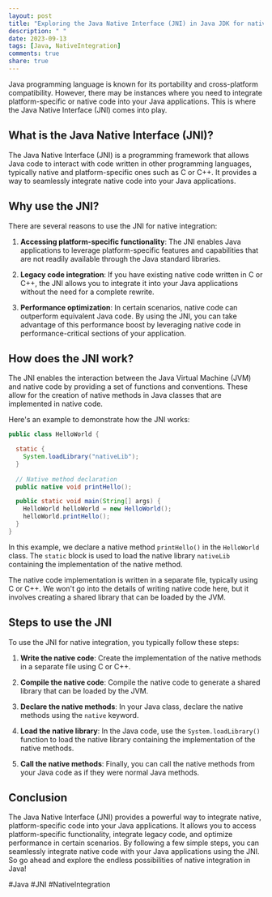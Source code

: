 ```yaml
---
layout: post
title: "Exploring the Java Native Interface (JNI) in Java JDK for native integration"
description: " "
date: 2023-09-13
tags: [Java, NativeIntegration]
comments: true
share: true
---
```


Java programming language is known for its portability and cross-platform compatibility. However, there may be instances where you need to integrate platform-specific or native code into your Java applications. This is where the Java Native Interface (JNI) comes into play.

## What is the Java Native Interface (JNI)?

The Java Native Interface (JNI) is a programming framework that allows Java code to interact with code written in other programming languages, typically native and platform-specific ones such as C or C++. It provides a way to seamlessly integrate native code into your Java applications.

## Why use the JNI?

There are several reasons to use the JNI for native integration:

1. **Accessing platform-specific functionality**: The JNI enables Java applications to leverage platform-specific features and capabilities that are not readily available through the Java standard libraries.

2. **Legacy code integration**: If you have existing native code written in C or C++, the JNI allows you to integrate it into your Java applications without the need for a complete rewrite.

3. **Performance optimization**: In certain scenarios, native code can outperform equivalent Java code. By using the JNI, you can take advantage of this performance boost by leveraging native code in performance-critical sections of your application.

## How does the JNI work?

The JNI enables the interaction between the Java Virtual Machine (JVM) and native code by providing a set of functions and conventions. These allow for the creation of native methods in Java classes that are implemented in native code.

Here's an example to demonstrate how the JNI works:

```java
public class HelloWorld {

  static {
    System.loadLibrary("nativeLib");
  }
  
  // Native method declaration
  public native void printHello();

  public static void main(String[] args) {
    HelloWorld helloWorld = new HelloWorld();
    helloWorld.printHello();
  }
}
```

In this example, we declare a native method `printHello()` in the `HelloWorld` class. The `static` block is used to load the native library `nativeLib` containing the implementation of the native method.

The native code implementation is written in a separate file, typically using C or C++. We won't go into the details of writing native code here, but it involves creating a shared library that can be loaded by the JVM.

## Steps to use the JNI

To use the JNI for native integration, you typically follow these steps:

1. **Write the native code**: Create the implementation of the native methods in a separate file using C or C++.

2. **Compile the native code**: Compile the native code to generate a shared library that can be loaded by the JVM.

3. **Declare the native methods**: In your Java class, declare the native methods using the `native` keyword.

4. **Load the native library**: In the Java code, use the `System.loadLibrary()` function to load the native library containing the implementation of the native methods.

5. **Call the native methods**: Finally, you can call the native methods from your Java code as if they were normal Java methods.

## Conclusion

The Java Native Interface (JNI) provides a powerful way to integrate native, platform-specific code into your Java applications. It allows you to access platform-specific functionality, integrate legacy code, and optimize performance in certain scenarios. By following a few simple steps, you can seamlessly integrate native code with your Java applications using the JNI. So go ahead and explore the endless possibilities of native integration in Java!

#Java #JNI #NativeIntegration